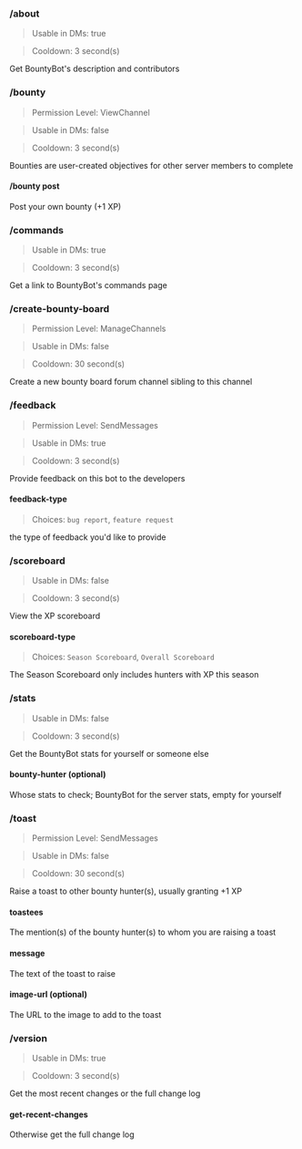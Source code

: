 ### /about

> Usable in DMs: true

> Cooldown: 3 second(s)

Get BountyBot's description and contributors
### /bounty
> Permission Level: ViewChannel

> Usable in DMs: false

> Cooldown: 3 second(s)

Bounties are user-created objectives for other server members to complete
#### /bounty post
Post your own bounty (+1 XP)
### /commands

> Usable in DMs: true

> Cooldown: 3 second(s)

Get a link to BountyBot's commands page
### /create-bounty-board
> Permission Level: ManageChannels

> Usable in DMs: false

> Cooldown: 30 second(s)

Create a new bounty board forum channel sibling to this channel
### /feedback
> Permission Level: SendMessages

> Usable in DMs: true

> Cooldown: 3 second(s)

Provide feedback on this bot to the developers
#### feedback-type
> Choices: `bug report`, `feature request`

the type of feedback you'd like to provide
### /scoreboard

> Usable in DMs: false

> Cooldown: 3 second(s)

View the XP scoreboard
#### scoreboard-type
> Choices: `Season Scoreboard`, `Overall Scoreboard`

The Season Scoreboard only includes hunters with XP this season
### /stats

> Usable in DMs: false

> Cooldown: 3 second(s)

Get the BountyBot stats for yourself or someone else
#### bounty-hunter (optional)
Whose stats to check; BountyBot for the server stats, empty for yourself
### /toast
> Permission Level: SendMessages

> Usable in DMs: false

> Cooldown: 30 second(s)

Raise a toast to other bounty hunter(s), usually granting +1 XP
#### toastees
The mention(s) of the bounty hunter(s) to whom you are raising a toast
#### message
The text of the toast to raise
#### image-url (optional)
The URL to the image to add to the toast
### /version

> Usable in DMs: true

> Cooldown: 3 second(s)

Get the most recent changes or the full change log
#### get-recent-changes
Otherwise get the full change log

